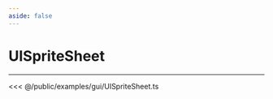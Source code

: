 ```yaml
---
aside: false
---
```


# UISpriteSheet
---
<Demo src="/examples/gui/UISpriteSheet.ts" :code="false" :height="700"></Demo>

<<< @/public/examples/gui/UISpriteSheet.ts